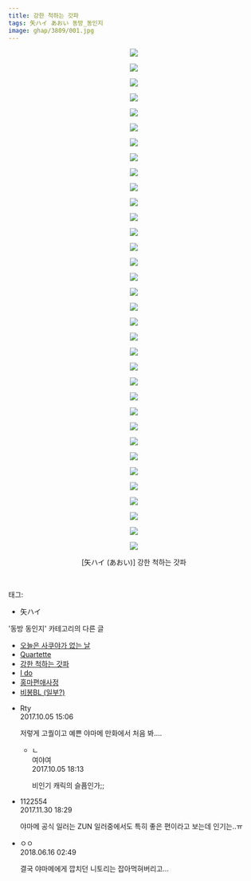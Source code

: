 ```yaml
---
title: 강한 척하는 갓파
tags: 矢ハイ あおい 동방_동인지
image: ghap/3809/001.jpg
---
```

<div class="article">
<p style="text-align: center; clear: none; float: none;"><img src="{{ site.nasurl }}/ghap/3809/001.jpg"/></p>
<p style="text-align: center; clear: none; float: none;"><img src="{{ site.nasurl }}/ghap/3809/002.jpg"/></p>
<p style="text-align: center; clear: none; float: none;"><img src="{{ site.nasurl }}/ghap/3809/003.jpg"/></p>
<p style="text-align: center; clear: none; float: none;"><img src="{{ site.nasurl }}/ghap/3809/004.jpg"/></p>
<p style="text-align: center; clear: none; float: none;"><img src="{{ site.nasurl }}/ghap/3809/005.jpg"/></p>
<p style="text-align: center; clear: none; float: none;"><img src="{{ site.nasurl }}/ghap/3809/006.jpg"/></p>
<p style="text-align: center; clear: none; float: none;"><img src="{{ site.nasurl }}/ghap/3809/007.jpg"/></p>
<p style="text-align: center; clear: none; float: none;"><img src="{{ site.nasurl }}/ghap/3809/008.jpg"/></p>
<p style="text-align: center; clear: none; float: none;"><img src="{{ site.nasurl }}/ghap/3809/009.jpg"/></p>
<p style="text-align: center; clear: none; float: none;"><img src="{{ site.nasurl }}/ghap/3809/010.jpg"/></p>
<p style="text-align: center; clear: none; float: none;"><img src="{{ site.nasurl }}/ghap/3809/011.jpg"/></p>
<p style="text-align: center; clear: none; float: none;"><img src="{{ site.nasurl }}/ghap/3809/012.jpg"/></p>
<p style="text-align: center; clear: none; float: none;"><img src="{{ site.nasurl }}/ghap/3809/013.jpg"/></p>
<p style="text-align: center; clear: none; float: none;"><img src="{{ site.nasurl }}/ghap/3809/014.jpg"/></p>
<p style="text-align: center; clear: none; float: none;"><img src="{{ site.nasurl }}/ghap/3809/015.jpg"/></p>
<p style="text-align: center; clear: none; float: none;"><img src="{{ site.nasurl }}/ghap/3809/016.jpg"/></p>
<p style="text-align: center; clear: none; float: none;"><img src="{{ site.nasurl }}/ghap/3809/017.jpg"/></p>
<p style="text-align: center; clear: none; float: none;"><img src="{{ site.nasurl }}/ghap/3809/018.jpg"/></p>
<p style="text-align: center; clear: none; float: none;"><img src="{{ site.nasurl }}/ghap/3809/019.jpg"/></p>
<p style="text-align: center; clear: none; float: none;"><img src="{{ site.nasurl }}/ghap/3809/020.jpg"/></p>
<p style="text-align: center; clear: none; float: none;"><img src="{{ site.nasurl }}/ghap/3809/021.jpg"/></p>
<p style="text-align: center; clear: none; float: none;"><img src="{{ site.nasurl }}/ghap/3809/022.jpg"/></p>
<p style="text-align: center; clear: none; float: none;"><img src="{{ site.nasurl }}/ghap/3809/023.jpg"/></p>
<p style="text-align: center; clear: none; float: none;"><img src="{{ site.nasurl }}/ghap/3809/024.jpg"/></p>
<p style="text-align: center; clear: none; float: none;"><img src="{{ site.nasurl }}/ghap/3809/025.jpg"/></p>
<p style="text-align: center; clear: none; float: none;"><img src="{{ site.nasurl }}/ghap/3809/026.jpg"/></p>
<p style="text-align: center; clear: none; float: none;"><img src="{{ site.nasurl }}/ghap/3809/027.jpg"/></p>
<p style="text-align: center; clear: none; float: none;"><img src="{{ site.nasurl }}/ghap/3809/028.jpg"/></p>
<p style="text-align: center; clear: none; float: none;"><img src="{{ site.nasurl }}/ghap/3809/029.jpg"/></p>
<p style="text-align: center; clear: none; float: none;"><img src="{{ site.nasurl }}/ghap/3809/030.jpg"/></p>
<p style="text-align: center; clear: none; float: none;"><img src="{{ site.nasurl }}/ghap/3809/031.jpg"/></p>
<p style="text-align: center; clear: none; float: none;"><img src="{{ site.nasurl }}/ghap/3809/032.jpg"/></p>
<p style="text-align: center; clear: none; float: none;"><img src="{{ site.nasurl }}/ghap/3809/033.jpg"/></p>
<p style="text-align: center; clear: none; float: none;"><img src="{{ site.nasurl }}/ghap/3809/034.jpg"/></p>
<p style="text-align: center; clear: none; float: none;">[矢ハイ (あおい)] 강한 척하는 갓파</p>
<p><br/></p>
</div><div class="tagTrail">
<p>태그: </p>
<ul>
<li>矢ハイ</li>
</ul>
</div><div class="another">
<p>'동방 동인지' 카테고리의 다른 글</p>
<ul>
<li><a href="/2017-10-02-ghap_3812">오늘은 사쿠야가 없는 날</a></li>
<li><a href="/2017-10-02-ghap_3811">Quartette</a></li>
<li><a href="/2017-10-02-ghap_3809">강한 척하는 갓파</a></li>
<li><a href="/2017-10-02-ghap_3808">I do</a></li>
<li><a href="/2017-10-02-ghap_3805">홍마편애사정</a></li>
<li><a href="/2017-09-25-ghap_3781">비봉BL (일부?)</a></li>
</ul>
</div><div class="cb_module cb_fluid">
<div class="cb_wrt cb_profile">
<div class="comment">
<ul>
<li class="cb_thumb_off" id="comment15097441">
<div class="cb_comment_area">
<div class="cb_info_area">
<div class="cb_section">
<span class="cb_nick_name">Rty</span>
</div>
<div class="cb_section">
<span class="cb_date">2017.10.05 15:06 </span>
</div>
</div>
<div class="cb_dsc_comment">
<p class="cb_dsc">
											저렇게 고퀄이고 예쁜 야마메 만화에서 처음 봐....
										</p>
</div>
<ul>
<li class="cb_thumb_off" id="comment15097505">
<span class="cb_bu_subnode">ㄴ</span>
<div class="cb_comment_area">
<div class="cb_info_area">
<div class="cb_section">
<span class="cb_nick_name">여야여</span>
</div>
<div class="cb_section">
<span class="cb_date">2017.10.05 18:13 </span>
</div>
</div>
<div class="cb_dsc_comment">
<p class="cb_dsc">
																비인기 캐릭의 슬픔인가;;
															</p>
</div>
</div>
</li>
</ul>
</div></li>
<li class="cb_thumb_off" id="comment15141593">
<div class="cb_comment_area">
<div class="cb_info_area">
<div class="cb_section">
<span class="cb_nick_name">1122554</span>
</div>
<div class="cb_section">
<span class="cb_date">2017.11.30 18:29 </span>
</div>
</div>
<div class="cb_dsc_comment">
<p class="cb_dsc">
											야마메 공식 일러는 ZUN 일러중에서도 특히 좋은 편이라고 보는데 인기는..ㅠ
										</p>
</div>
</div></li>
<li class="cb_thumb_off" id="comment15271351">
<div class="cb_comment_area">
<div class="cb_info_area">
<div class="cb_section">
<span class="cb_nick_name">ㅇㅇ</span>
</div>
<div class="cb_section">
<span class="cb_date">2018.06.16 02:49 </span>
</div>
</div>
<div class="cb_dsc_comment">
<p class="cb_dsc">
											결국 야마메에게 깝치던 니토리는 잡아먹혀버리고...
										</p>
</div>
</div></li>
</ul>
</div>
</div><!-- commentList close -->
</div>